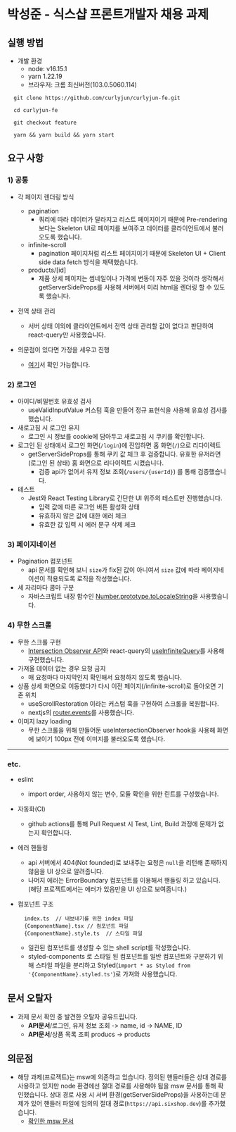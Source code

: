 # 박성준 - 식스샵 프론트개발자 채용 과제

## 실행 방법

- 개발 환경
  - node: v16.15.1
  - yarn 1.22.19
  - 브라우저: 크롬 최신버전(103.0.5060.114)

```
  git clone https://github.com/curlyjun/curlyjun-fe.git

  cd curlyjun-fe

  git checkout feature

  yarn && yarn build && yarn start
```

## 요구 사항

### 1) 공통

- 각 페이지 렌더링 방식
  - pagination
    - 쿼리에 따라 데이터가 달라지고 리스트 페이지이기 때문에 Pre-rendering보다는 Skeleton UI로 페이지를 보여주고 데이터를 클라이언트에서 불러오도록 했습니다.
  - infinite-scroll
    - pagination 페이지처럼 리스트 페이지이기 때문에 Skeleton UI + Client side data fetch 방식을 채택했습니다.
  - products/[id]
    - 제품 상세 페이지는 썸네일이나 가격에 변동이 자주 있을 것이라 생각해서 getServerSideProps를 사용해 서버에서 미리 html을 렌더링 할 수 있도록 했습니다.
- 전역 상태 관리

  - 서버 상태 이외에 클라이언트에서 전역 상태 관리할 값이 없다고 판단하여 react-query만 사용했습니다.

- 의문점이 있다면 가정을 세우고 진행
  - [여기](#의문점)서 확인 가능합니다.

### 2) 로그인

- 아이디/비밀번호 유효성 검사
  - useValidInputValue 커스텀 훅을 만들어 정규 표현식을 사용해 유효성 검사를 했습니다.
- 새로고침 시 로그인 유지
  - 로그인 시 정보를 cookie에 담아두고 새로고침 시 쿠키를 확인합니다.
- 로그인 된 상태에서 로그인 화면(`/login`)에 진입하면 홈 화면(`/`)으로 리다이렉트
  - getServerSideProps를 통해 쿠키 값 체크 후 검증합니다. 유효한 유저라면(로그인 된 상태) 홈 화면으로 리다이렉트 시켰습니다.
    - 검증 api가 없어서 유저 정보 조회(`/users/{userId}`) 를 통해 검증했습니다.
- 테스트
  - Jest와 React Testing Library로 간단한 UI 위주의 테스트만 진행했습니다.
    - 입력 값에 따른 로그인 버튼 활성화 상태
    - 유효하지 않은 값에 대한 에러 체크
    - 유효한 값 입력 시 에러 문구 삭제 체크

### 3) 페이지네이션

- Pagination 컴포넌트
  - api 문서를 확인해 보니 `size`가 fix된 값이 아니여서 `size` 값에 따라 페이지네이션이 적용되도록 로직을 작성했습니다.
- 세 자리마다 콤마 구분
  - 자바스크립트 내장 함수인 [Number.prototype.toLocaleString](https://developer.mozilla.org/en-US/docs/Web/JavaScript/Reference/Global_Objects/Number/toLocaleString)을 사용했습니다.

### 4) 무한 스크롤

- 무한 스크롤 구현
  - [Intersection Observer API](https://developer.mozilla.org/ko/docs/Web/API/Intersection_Observer_API)와 react-query의 [useInfiniteQuery](https://react-query-v3.tanstack.com/reference/useInfiniteQuery#_top)를 사용해 구현했습니다.
- 가져올 데이터 없는 경우 요청 금지
  - 매 요청마다 마지막인지 확인해서 요청하지 않도록 했습니다.
- 상품 상세 화면으로 이동했다가 다시 이전 페이지(/infinite-scroll)로 돌아오면 기존 위치
  - useScrollRestoration 이라는 커스텀 훅을 구현하여 스크롤을 복원합니다.
  - nextjs의 [router.events](https://nextjs.org/docs/api-reference/next/router#routerevents)를 사용했습니다.
- 이미지 lazy loading
  - 무한 스크롤을 위해 만들어둔 useIntersectionObserver hook을 사용해 화면에 보이기 100px 전에 이미지를 불러오도록 했습니다.

---

### etc.

- eslint
  - import order, 사용하지 않는 변수, 모듈 확인을 위한 린트를 구성했습니다.
- 자동화(CI)

  - github actions를 통해 Pull Request 시 Test, Lint, Build 과정에 문제가 없는지 확인합니다.

- 에러 핸들링
  - api 서버에서 404(Not founded)로 보내주는 요청은 `null`을 리턴해 존재하지 않음을 UI 상으로 알려줍니다.
  - 나머지 에러는 ErrorBoundary 컴포넌트를 이용해서 핸들링 하고 있습니다. (해당 프로젝트에서는 에러가 있음만을 UI 상으로 보여줍니다.)
- 컴포넌트 구조
  ```
    index.ts  // 내보내기를 위한 index 파일
    {ComponentName}.tsx // 컴포넌트 파일
    {ComponentName}.style.ts  // 스타일 파일
  ```
  - 일관된 컴포넌트를 생성할 수 있는 shell script를 작성했습니다.
  - styled-components 로 스타일 된 컴포넌트를 일반 컴포넌트와 구분하기 위해 스타일 파일을 분리하고 Styled(`import * as Styled from '{ComponentName}.styled.ts'`)로 가져와 사용했습니다.

## 문서 오탈자

- 과제 문서 확인 중 발견한 오탈자 공유드립니다.
  - **API문서**/로그인, 유저 정보 조회 -> name, id -> NAME, ID
  - **API문서**/상품 목록 조회 producs -> products

## 의문점

- 해당 과제(프로젝트)는 msw에 의존하고 있습니다. 정의된 핸들러들은 상대 경로를 사용하고 있지만 node 환경에선 절대 경로를 사용해야 됨을 msw 문서를 통해 확인했습니다. 상대 경로 사용 시 서버 환경(getServerSideProps)을 사용하는데 문제가 있어 핸들러 파일에 임의의 절대 경로(`https://api.sixshop.dev`)를 추가했습니다.
  - [확인한 msw 문서](https://mswjs.io/docs/getting-started/integrate/node#direct-usage)
